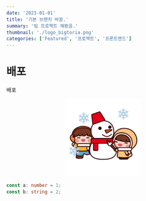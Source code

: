 ```yaml
---
date: '2023-01-01'
title: '기본 브랜치 바꿈.'
summary: '팀 프로젝트 해봤음.'
thumbnail: './logo_bigtoria.png'
categories: ['Featured', '프로젝트', '프론트엔드']
---
```


# 배포

배포 

<div style="width: 200px; margin: 0 auto;">
    <img src='./test.png'></img>
</div>

```typescript
const a: number = 1;
const b: string = 2;
```
